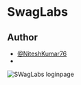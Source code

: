 # SwagLabs 
## Author
- [@NiteshKumar76](https://github.com/NiteshKumar76)
- 
![SWagLabs loginpage](https://github.com/user-attachments/assets/b05fd947-4abf-48e0-a5fb-91481f3a7e9c)

